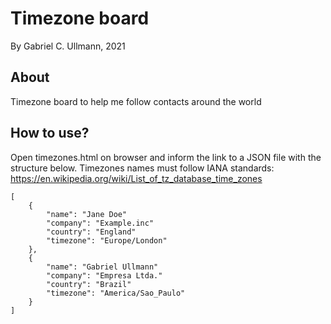 # Timezone board
By Gabriel C. Ullmann, 2021

## About
Timezone board to help me follow contacts around the world

## How to use?
Open timezones.html on browser and inform the link to a JSON file with the structure below. Timezones names must follow IANA standards: https://en.wikipedia.org/wiki/List_of_tz_database_time_zones

    [
        {
            "name": "Jane Doe"
            "company": "Example.inc"
            "country": "England"
            "timezone": "Europe/London"
        },
        {
            "name": "Gabriel Ullmann"
            "company": "Empresa Ltda."
            "country": "Brazil"
            "timezone": "America/Sao_Paulo"
        }
    ]